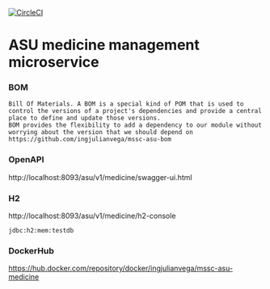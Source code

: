 [![CircleCI](https://circleci.com/gh/ingjulianvega/mssc-asu-medicine.svg?style=svg)](https://circleci.com/gh/ingjulianvega/mssc-asu-medicine)

# ASU medicine management microservice

### BOM

```
Bill Of Materials. A BOM is a special kind of POM that is used to control the versions of a project's dependencies and provide a central place to define and update those versions. 
BOM provides the flexibility to add a dependency to our module without worrying about the version that we should depend on
https://github.com/ingjulianvega/mssc-asu-bom
```

### OpenAPI

http://localhost:8093/asu/v1/medicine/swagger-ui.html

### H2

http://localhost:8093/asu/v1/medicine/h2-console

```
jdbc:h2:mem:testdb
```

### DockerHub

https://hub.docker.com/repository/docker/ingjulianvega/mssc-asu-medicine
